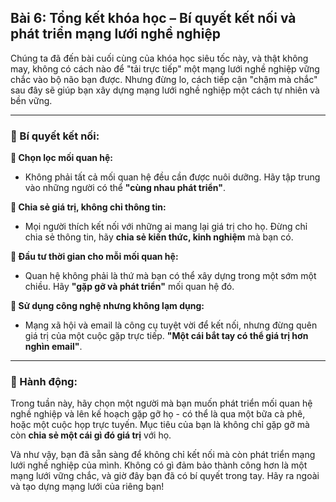 ## Bài 6: Tổng kết khóa học – Bí quyết kết nối và phát triển mạng lưới nghề nghiệp

Chúng ta đã đến bài cuối cùng của khóa học siêu tốc này, và thật không may, không có cách nào để "tải trực tiếp" một mạng lưới nghề nghiệp vững chắc vào bộ não bạn được. Nhưng đừng lo, cách tiếp cận "chậm mà chắc" sau đây sẽ giúp bạn xây dựng mạng lưới nghề nghiệp một cách tự nhiên và bền vững.

---

### 📌 Bí quyết kết nối:

**🔹 Chọn lọc mối quan hệ:**
- Không phải tất cả mối quan hệ đều cần được nuôi dưỡng. Hãy tập trung vào những người có thể **"cùng nhau phát triển"**.

**🔹 Chia sẻ giá trị, không chỉ thông tin:**
- Mọi người thích kết nối với những ai mang lại giá trị cho họ. Đừng chỉ chia sẻ thông tin, hãy **chia sẻ kiến thức, kinh nghiệm** mà bạn có.

**🔹 Đầu tư thời gian cho mỗi mối quan hệ:**
- Quan hệ không phải là thứ mà bạn có thể xây dựng trong một sớm một chiều. Hãy **"gặp gỡ và phát triển"** mối quan hệ đó.

**🔹 Sử dụng công nghệ nhưng không lạm dụng:**
- Mạng xã hội và email là công cụ tuyệt vời để kết nối, nhưng đừng quên giá trị của một cuộc gặp trực tiếp. **"Một cái bắt tay có thể giá trị hơn nghìn email"**.

---

### 🚀 Hành động:

Trong tuần này, hãy chọn một người mà bạn muốn phát triển mối quan hệ nghề nghiệp và lên kế hoạch gặp gỡ họ - có thể là qua một bữa cà phê, hoặc một cuộc họp trực tuyến. Mục tiêu của bạn là không chỉ gặp gỡ mà còn **chia sẻ một cái gì đó giá trị** với họ.

Và như vậy, bạn đã sẵn sàng để không chỉ kết nối mà còn phát triển mạng lưới nghề nghiệp của mình. Không có gì đảm bảo thành công hơn là một mạng lưới vững chắc, và giờ đây bạn đã có bí quyết trong tay. Hãy ra ngoài và tạo dựng mạng lưới của riêng bạn!